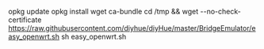 opkg update
opkg install wget ca-bundle
cd /tmp && wget --no-check-certificate https://raw.githubusercontent.com/diyhue/diyHue/master/BridgeEmulator/easy_openwrt.sh
sh easy_openwrt.sh
